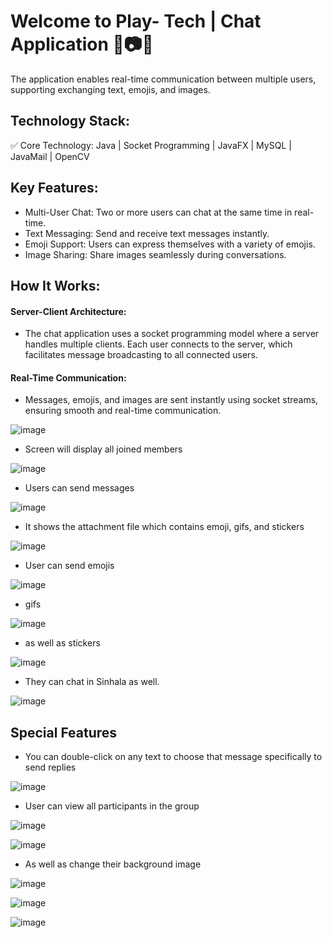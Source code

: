 # Welcome to Play- Tech | Chat Application 💬📷😊
The application enables real-time communication between multiple users, supporting exchanging text, emojis, and images.

## Technology Stack:
✅ Core Technology: Java | Socket Programming | JavaFX | MySQL | JavaMail | OpenCV
  
## Key Features:
- Multi-User Chat: Two or more users can chat at the same time in real-time.
- Text Messaging: Send and receive text messages instantly.
- Emoji Support: Users can express themselves with a variety of emojis.
- Image Sharing: Share images seamlessly during conversations.
  
## How It Works:

#### Server-Client Architecture:
- The chat application uses a socket programming model where a server handles multiple clients.
Each user connects to the server, which facilitates message broadcasting to all connected users.

#### Real-Time Communication:
- Messages, emojis, and images are sent instantly using socket streams, ensuring smooth and real-time communication.


![image](./Screenshot/login_complete.png)

- Screen will display all joined members

![image](./Screenshot/jointed.png)

- Users can send messages 

![image](./Screenshot/msg.png)

- It shows the attachment file which contains emoji, gifs, and stickers

![image](./Screenshot/emojiPane.png)

- User can send emojis 

![image](./Screenshot/emoji.png)

- gifs 

![image](./Screenshot/gif.png)

- as well as stickers

![image](./Screenshot/sticker.png)

- They can chat in Sinhala as well.

![image](./Screenshot/sinhala.png)



## Special Features

-  You can double-click on any text to choose that message specifically to send replies

![image](./Screenshot/forward.png)

- User can view all participants in the group 

![image](./Screenshot/view.png)

![image](./Screenshot/participant.png)

- As well as change their background image 

![image](./Screenshot/change.png)

![image](./Screenshot/bgFolder.png)

![image](./Screenshot/blue_bg.png)

